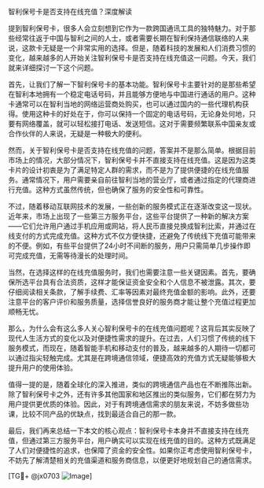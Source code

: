 智利保号卡是否支持在线充值？深度解读

提到智利保号卡，很多人会立刻想到它作为一款跨国通讯工具的独特魅力。对于那些经常往返于中国与智利之间的人士，或者需要长期在智利保持通信联络的人来说，这款卡无疑是一个非常实用的选择。但是，随着科技的发展和人们消费习惯的变化，越来越多的人开始关注智利保号卡是否支持在线充值这一问题。今天，我们就来详细探讨一下这个问题。

首先，让我们了解一下智利保号卡的基本功能。智利保号卡主要针对的是那些希望在智利本地拥有一个稳定电话号码，并且能够方便地与中国进行通话的用户。这种卡通常可以在智利当地的网络运营商处购买，也可以通过国内的一些代理机构获得。使用这种卡的好处在于，你可以保持一个固定的电话号码，无论身处何地，只要有网络覆盖，就可以轻松接打电话、发送短信。这对于需要频繁联系中国亲友或合作伙伴的人来说，无疑是一种极大的便利。

然而，关于智利保号卡是否支持在线充值的问题，答案并不是那么简单。根据目前市场上的情况，大部分情况下，智利保号卡并不直接支持在线充值。这是因为这类卡片的设计初衷是为了满足特定人群的需求，而不是为了提供便捷的在线充值服务。通常情况下，用户需要亲自前往智利当地的营业厅，或者通过指定的代理商进行充值。这种方式虽然传统，但也确保了服务的安全性和可靠性。

不过，随着移动互联网技术的发展，一些创新的服务模式正在逐渐改变这一现状。近年来，市场上出现了一些第三方服务平台，这些平台提供了一种新的解决方案——它们允许用户通过手机应用或网站，将人民币直接兑换成智利比索，并通过在线支付的方式完成充值。这种方式不仅方便快捷，还避免了传统线下充值可能带来的不便。例如，有些平台提供了24小时不间断的服务，用户只需简单几步操作即可完成充值，无需等待漫长的处理时间。

当然，在选择这样的在线充值服务时，我们也需要注意一些关键因素。首先，要确保所选平台具有合法资质，这样才能保证资金安全和个人信息不被泄露。其次，要仔细阅读相关条款，了解手续费、汇率等因素对最终充值金额的影响。此外，还要注意平台的客户评价和服务质量，选择信誉良好的服务商才能让整个充值过程更加顺畅无忧。

那么，为什么会有这么多人关心智利保号卡的在线充值问题呢？这背后其实反映了现代人生活方式的变化以及对便捷性需求的提升。在过去，人们习惯了传统的线下服务模式，而现在，随着智能手机和移动支付的普及，越来越多的人期待一切都可以通过指尖轻触完成。尤其是在跨境通信领域，便捷高效的充值方式无疑能够极大提升用户的使用体验。

值得一提的是，随着全球化的深入推进，类似的跨境通信产品也在不断推陈出新。除了智利保号卡之外，还有许多其他国家和地区推出的类似服务，它们都在努力为用户提供更优质的体验。因此，对于有跨境通信需求的朋友来说，不妨多做些功课，比较不同产品的优缺点，找到最适合自己的那一款。

最后，我们再来总结一下本文的核心观点：智利保号卡本身并不直接支持在线充值，但通过第三方服务平台，用户确实可以实现在线充值的目的。这种方式既满足了人们对便捷性的追求，也保障了资金的安全性。如果你正考虑使用智利保号卡，不妨先了解清楚相关的充值渠道和服务商信息，以便更好地规划自己的通信需求。

[TG💪+ @jx0703 ![Image](https://github.com/user-attachments/assets/dbca1d08-cadb-493c-b0ec-ad6f7a83f270)]